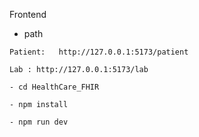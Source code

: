 Frontend
- path
```
Patient:   http://127.0.0.1:5173/patient

Lab : http://127.0.0.1:5173/lab
```
```
- cd HealthCare_FHIR

- npm install

- npm run dev 
```



